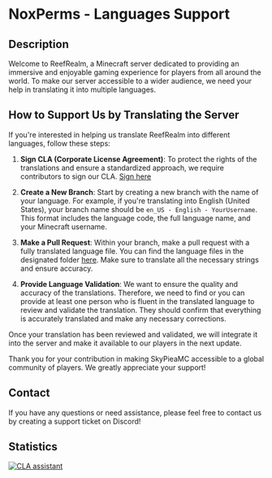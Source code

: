 # NoxPerms - Languages Support

## Description


Welcome to ReefRealm, a Minecraft server dedicated to providing an immersive and enjoyable gaming experience for players from all around the world. To make our server accessible to a wider audience, we need your help in translating it into multiple languages.

## How to Support Us by Translating the Server

If you're interested in helping us translate ReefRealm into different languages, follow these steps:

1. **Sign CLA (Corporate License Agreement)**: To protect the rights of the translations and ensure a standardized approach, we require contributors to sign our CLA.
[Sign here](https://cla-assistant.io/NoximityLLC/NoxPermsLanguages)

2. **Create a New Branch**: Start by creating a new branch with the name of your language. For example, if you're translating into English (United States), your branch name should be `en_US - English - YourUsername`. This format includes the language code, the full language name, and your Minecraft username.

3. **Make a Pull Request**: Within your branch, make a pull request with a fully translated language file. You can find the language files in the designated folder [here](/languages). Make sure to translate all the necessary strings and ensure accuracy.

4. **Provide Language Validation**: We want to ensure the quality and accuracy of the translations. Therefore, we need to find or you can provide at least one person who is fluent in the translated language to review and validate the translation. They should confirm that everything is accurately translated and make any necessary corrections.

Once your translation has been reviewed and validated, we will integrate it into the server and make it available to our players in the next update.

Thank you for your contribution in making SkyPieaMC accessible to a global community of players. We greatly appreciate your support!

## Contact

If you have any questions or need assistance, please feel free to contact us by creating a support ticket on Discord!

## Statistics

[![CLA assistant](https://cla-assistant.io/readme/badge/NoximityLLC/NoxPermsLanguages)](https://cla-assistant.io/NoximityLLC/NoxPermsLanguages)
